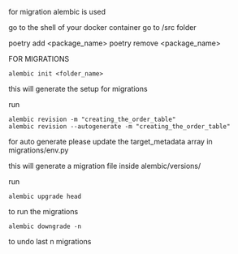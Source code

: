 for migration alembic is used

go to the shell of your docker container
go to /src folder

poetry add <package_name>
poetry remove <package_name>

FOR MIGRATIONS

```
alembic init <folder_name>
```

this will generate the setup for migrations

run

```
alembic revision -m "creating_the_order_table"
alembic revision --autogenerate -m "creating_the_order_table"
```

for auto generate please update the target_metadata array in migrations/env.py

this will generate a migration file inside alembic/versions/

run

```
alembic upgrade head
```

to run the migrations

```
alembic downgrade -n
```

to undo last n migrations
